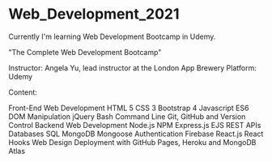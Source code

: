 # Web_Development_2021

Currently I'm learning Web Development Bootcamp in Udemy.

"The Complete Web Development Bootcamp"

Instructor: Angela Yu, lead instructor at the London App Brewery
Platform: Udemy

Content:

Front-End Web Development
HTML 5
CSS 3
Bootstrap 4
Javascript ES6
DOM Manipulation
jQuery
Bash Command Line
Git, GitHub and Version Control
Backend Web Development
Node.js
NPM
Express.js
EJS
REST
APIs
Databases
SQL
MongoDB
Mongoose
Authentication
Firebase
React.js
React Hooks
Web Design
Deployment with GitHub Pages, Heroku and MongoDB Atlas
